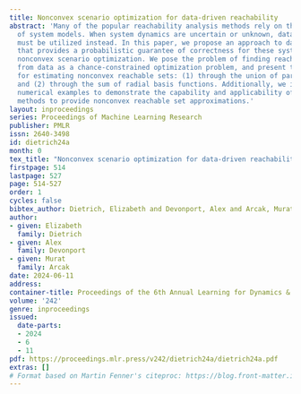 ```yaml
---
title: Nonconvex scenario optimization for data-driven reachability
abstract: 'Many of the popular reachability analysis methods rely on the existence
  of system models. When system dynamics are uncertain or unknown, data-driven techniques
  must be utilized instead. In this paper, we propose an approach to data-driven reachability
  that provides a probabilistic guarantee of correctness for these systems through
  nonconvex scenario optimization. We pose the problem of finding reachable sets directly
  from data as a chance-constrained optimization problem, and present two algorithms
  for estimating nonconvex reachable sets: (1) through the union of partition cells
  and (2) through the sum of radial basis functions. Additionally, we investigate
  numerical examples to demonstrate the capability and applicability of the introduced
  methods to provide nonconvex reachable set approximations.'
layout: inproceedings
series: Proceedings of Machine Learning Research
publisher: PMLR
issn: 2640-3498
id: dietrich24a
month: 0
tex_title: "Nonconvex scenario optimization for data-driven reachability"
firstpage: 514
lastpage: 527
page: 514-527
order: 1
cycles: false
bibtex_author: Dietrich, Elizabeth and Devonport, Alex and Arcak, Murat
author:
- given: Elizabeth
  family: Dietrich
- given: Alex
  family: Devonport
- given: Murat
  family: Arcak
date: 2024-06-11
address:
container-title: Proceedings of the 6th Annual Learning for Dynamics & Control Conference
volume: '242'
genre: inproceedings
issued:
  date-parts:
  - 2024
  - 6
  - 11
pdf: https://proceedings.mlr.press/v242/dietrich24a/dietrich24a.pdf
extras: []
# Format based on Martin Fenner's citeproc: https://blog.front-matter.io/posts/citeproc-yaml-for-bibliographies/
---
```


